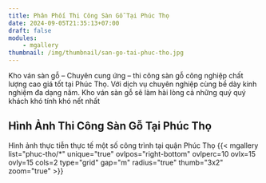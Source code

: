 ```yaml
---
title: Phân Phối Thi Công Sàn Gỗ Tại Phúc Thọ
date: 2024-09-05T21:35:13+07:00
draft: false
modules:
    - mgallery
thumbnail: /img/thumbnail/san-go-tai-phuc-tho.jpg
---
```


Kho ván sàn gỗ – Chuyên cung ứng – thi công sàn gỗ công nghiệp chất lượng cao giá tốt tại Phúc Thọ. Với dịch vụ chuyên nghiệp cùng bề dày kinh nghiệm đa dạng năm. Kho ván sàn gỗ sẽ làm hài lòng cả những quý quý khách khó tính khó nết nhất

## Hình Ảnh Thi Công Sàn Gỗ Tại Phúc Thọ
Hình ảnh thực tiễn thực tế một số công trình tại quận Phúc Thọ
{{< mgallery list="phuc-tho/*" unique="true" ovlpos="right-bottom" ovlperc=10 ovlx=15 ovly=15 cols=2 type="grid" gap="m" radius="true" thumb="3x2" zoom="true" >}}